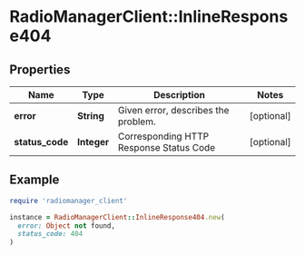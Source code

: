 # RadioManagerClient::InlineResponse404

## Properties

| Name | Type | Description | Notes |
| ---- | ---- | ----------- | ----- |
| **error** | **String** | Given error, describes the problem. | [optional] |
| **status_code** | **Integer** | Corresponding HTTP Response Status Code | [optional] |

## Example

```ruby
require 'radiomanager_client'

instance = RadioManagerClient::InlineResponse404.new(
  error: Object not found,
  status_code: 404
)
```

